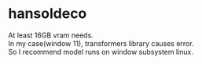 # hansoldeco

At least 16GB vram needs.  <br>
In my case(window 11), transformers library causes error. <br> 
So I recommend model runs on window subsystem linux. <br>
 
